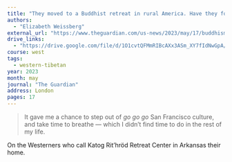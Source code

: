 ```yaml
---
title: "They moved to a Buddhist retreat in rural America. Have they found happiness?"
authors:
  - "Elizabeth Weissberg"
external_url: "https://www.theguardian.com/us-news/2023/may/17/buddhism-arkansas-retreat-meditation-mindfulness"
drive_links:
  - "https://drive.google.com/file/d/1O1cvtQFMmRIBcAXx3ASm_XY7fIdNwGpA/view?usp=drivesdk"
course: west
tags:
  - western-tibetan
year: 2023
month: may
journal: "The Guardian"
address: London
pages: 17
---
```


> It gave me a chance to step out of _go go go_ San Francisco culture, and take time to breathe — which I didn’t find time to do in the rest of my life.

On the Westerners who call Katog Rit’hröd Retreat Center in Arkansas their home.
